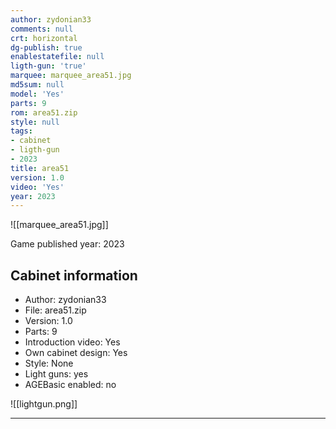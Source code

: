 ```yaml
---
author: zydonian33
comments: null
crt: horizontal
dg-publish: true
enablestatefile: null
ligth-gun: 'true'
marquee: marquee_area51.jpg
md5sum: null
model: 'Yes'
parts: 9
rom: area51.zip
style: null
tags:
- cabinet
- ligth-gun
- 2023
title: area51
version: 1.0
video: 'Yes'
year: 2023
---
```


![[marquee_area51.jpg]]

Game published year: 2023

## Cabinet information

- Author: zydonian33
- File: area51.zip
- Version: 1.0
- Parts: 9
- Introduction video: Yes
- Own cabinet design: Yes
- Style: None
- Light guns: yes
- AGEBasic enabled: no

![[lightgun.png]]
 
---
